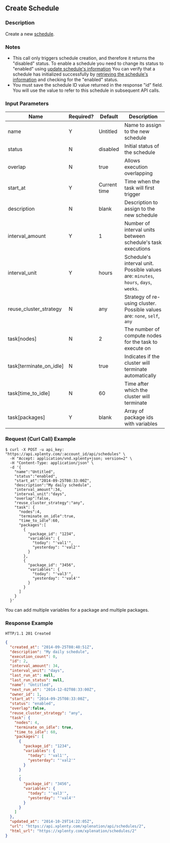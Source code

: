 ## Create Schedule

### Description
Create a new [schedule](https://github.com/xplenty/xplenty-api-doc-v2/blob/master/resources/schedule.md).

### Notes
* This call only triggers schedule creation, and therefore it returns the "disabled" status. To enable a schedule you need to change its status to "enabled" using [update schedule's information](https://github.com/xplenty/xplenty-api-doc-v2/blob/master/sections/update-schedule-information.md)
You can verify that a schedule has initialized successfully by [retrieving the schedule's information](https://github.com/xplenty/xplenty-api-doc-v2/blob/master/sections/get-schedule-information.md) and checking for the "enabled" status.
* You must save the schedule ID value returned in the response "id" field. You will use the value to refer to this schedule in subsequent API calls.

### Input Parameters
| Name                    | Required? | Default      | Description                                                          |
| ----                    | --------- | -------      | -----------                                                          |
| name                    | Y         | Untitled     | Name to assign to the new schedule                                   |
| status                  | N         | disabled     | Initial status of the schedule                                       |
| overlap                 | N         | true         | Allows execution overlapping                                         |
| start_at                | Y         | Current time | Time when the task will first trigger                                |
| description             | N         | blank        | Description to assign to the new schedule                            |
| interval_amount         | Y         | 1            | Number of interval units between schedule's task executions          |
| interval_unit           | Y         | hours        | Schedule's interval unit. Possible values are: `minutes`, `hours`, `days`, `weeks`.|
| reuse_cluster_strategy  | N         | any          | Strategy of re-using cluster. Possible values are: `none`, `self`, `any`|
| task[nodes]             | N         | 2            | The number of compute nodes for the task to execute on             |
| task[terminate_on_idle] | N         | true         | Indicates if the cluster will terminate automatically                 |
| task[time_to_idle]      | N         | 60           | Time after which the cluster will terminate                          |
| task[packages]  |  Y         | blank        | Array of package ids with variables                                        |

### Request (Curl Call) Example
```shell
$ curl -X POST -u api_key: "https://api.xplenty.com/:account_id/api/schedules" \
  -H "Accept: application/vnd.xplenty+json; version=2" \
  -H "Content-Type: application/json" \
  -d '{
    "name":"Untitled",
    "status":"enabled",
    "start_at":"2014-09-25T08:33:00Z",
    "description":"My daily schedule",
    "interval_amount":34,
    "interval_unit":"days",
    "overlap":false,
    "reuse_cluster_strategy":"any",
    "task": {
      "nodes":4,
      "terminate_on_idle":true,
      "time_to_idle":60,
      "packages":[
        {
          "package_id": "1234",
          "variables": {
            "today": "'val1'",
            "yesterday": "'val2'"
          }
        },  
        {
          "package_id": "3456",
          "variables": {
            "today": "'val3'",
            "yesterday": "'val4'"
          }
        }
      ]
    }
  }'
```
You can add multiple variables for a package and multiple packages.

### Response Example
```HTTP
HTTP/1.1 201 Created
```

```json
{
  "created_at": "2014-09-25T08:48:51Z",
  "description": "My daily schedule",
  "execution_count": 0,
  "id": 2,
  "interval_amount": 34,
  "interval_unit": "days",
  "last_run_at": null,
  "last_run_status": null,
  "name": "Untitled",
  "next_run_at": "2014-12-02T08:33:00Z",
  "owner_id": 1,
  "start_at": "2014-09-25T08:33:00Z",
  "status": "enabled",
  "overlap":false,
  "reuse_cluster_strategy": "any",
  "task": {
    "nodes": 4,
    "terminate_on_idle": true,
    "time_to_idle": 60,
    "packages": [
      {
        "package_id": "1234",
        "variables": {
          "today": "'val1'",
          "yesterday": "'val2'"
        }
      }
      ,      
      {
        "package_id": "3456",
        "variables": {
          "today": "'val3'",
          "yesterday": "'val4'"
        }
      }
    ]
  },
  "updated_at": "2014-10-29T14:22:05Z",
  "url": "https://api.xplenty.com/xplenation/api/schedules/2",
  "html_url": "https://xplenty.com/xplenation/schedules/2"
}
```
